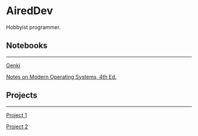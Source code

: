 # AiredDev

Hobbyist programmer.

## Notebooks

---

[Genki](AiredDev%20b02d5/Genki%20d2911.csv)

[Notes on Modern Operating Systems, 4th Ed.](AiredDev%20b02d5/Notes%20on%20M%2061e3e.md)

## Projects

---

[Project 1](AiredDev%20b02d5/Project%201%20184a7.md)

[Project 2](AiredDev%20b02d5/Project%202%209c953.csv)